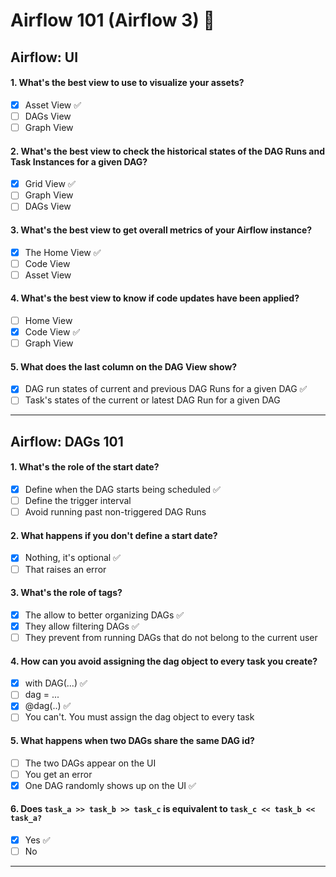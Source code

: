 # Airflow 101 (Airflow 3) 🚀

## Airflow: UI

#### 1. What's the best view to use to visualize your assets?  
- [x] Asset View ✅  
- [ ] DAGs View
- [ ] Graph View

#### 2. What's the best view to check the historical states of the DAG Runs and Task Instances for a given DAG?
- [x] Grid View ✅
- [ ] Graph View
- [ ] DAGs View

#### 3. What's the best view to get overall metrics of your Airflow instance?
- [x] The Home View ✅
- [ ] Code View
- [ ] Asset View

#### 4. What's the best view to know if code updates have been applied?
- [ ] Home View
- [x] Code View ✅  
- [ ] Graph View

#### 5. What does the last column on the DAG View show?
- [x] DAG run states of current and previous DAG Runs for a given DAG ✅  
- [ ] Task's states of the current or latest DAG Run for a given DAG

---

## Airflow: DAGs 101

#### 1. What's the role of the start date?
- [x] Define when the DAG starts being scheduled ✅
- [ ] Define the trigger interval
- [ ] Avoid running past non-triggered DAG Runs

#### 2. What happens if you don't define a start date?
- [x] Nothing, it's optional ✅
- [ ] That raises an error

#### 3. What's the role of tags?
- [x] The allow to better organizing DAGs ✅
- [x] They allow filtering DAGs ✅
- [ ] They prevent from running DAGs that do not belong to the current user
 
#### 4. How can you avoid assigning the dag object to every task you create?
- [x] with DAG(...) ✅
- [ ] dag = ...
- [x] @dag(..) ✅
- [ ] You can't. You must assign the dag object to every task

#### 5. What happens when two DAGs share the same DAG id?
- [ ] The two DAGs appear on the UI
- [ ] You get an error
- [x] One DAG randomly shows up on the UI ✅
 
#### 6. Does `task_a >> task_b >> task_c` is equivalent to `task_c << task_b << task_a?`
- [x] Yes ✅
- [ ] No

---

